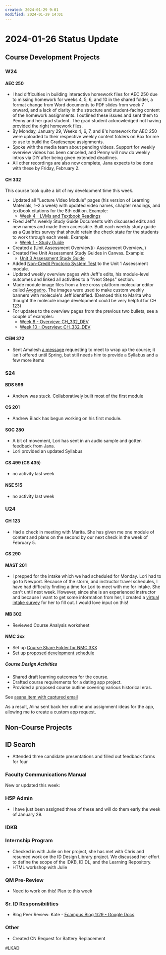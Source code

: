 ```yaml
---
created: 2024-01-29 9:01
modified: 2024-01-29 14:01
---
```


# 2024-01-26 Status Update

## Course Development Projects

### W24

#### AEC 250

* I had difficulties in building interactive homework files for AEC 250 due to missing homework for weeks 4, 5, 6, and 10 in the shared folder, a format change from Word documents to PDF slides from week 7 onward, and a lack of clarity in the structure and student-facing content of the homework assignments. I outlined these issues and sent them to Penny and her grad student. The grad student acknowledged not having provided the right homework files.
* By Monday, January 29, Weeks 4, 6, 7, and 8's homework for AEC 250 were uploaded to their respective weekly content folders on Box for me to use to build the Gradescope assignments.
* Spoke with the media team about pending videos. Support for weekly overview videos has been canceled, and Penny will now do weekly intros via DIY after being given extended deadlines.
* All other recordings are also now complete, Jana expects to be done with these by Friday, February 2.
#### CH 332

This course took quite a bit of my development time this week.

* Updated all "Lecture Video Module" pages (his version of Learning Materials, 1–2 a week) with updated video names, chapter readings, and textbook citations for the 8th edition. Example:
	* [Week 4 - LVMs and Textbook Readings](https://canvas.oregonstate.edu/courses/1963511/pages/week-4-lvms-and-textbook-readings?module_item_id=23488722)
* Fixed Jeff's weekly Study Guide Documents with discussed edits and new names and made them accessible. Built each weekly study guide as a Qualtrics survey that should retain the check state for the students to work through each week. Example:
	* [Week 1 - Study Guide](https://canvas.oregonstate.edu/courses/1963511/assignments/9522885?module_item_id=23993158)
* Created a [Unit Assessment Overview](- Assessment Overview.,)
* Created five Unit Assessment Study Guides in Canvas. Example:
	* [Unit 3 Assessment Study Guide](https://canvas.oregonstate.edu/courses/1963511/pages/unit-3-assessment-study-guide)
* Added [Non-Credit Proctorio System Test](https://canvas.oregonstate.edu/courses/1963511/quizzes/2932565?module_item_id=24081253) to the Unit 1 Assessment module.
* Updated weekly overview pages with Jeff's edits, his module-level outcomes and linked all activities to a "Next Steps" section.
* Made module image files from a free cross-platform molecular editor called [Avogadro](https://avogadro.cc/). The images were used to make custom weekly banners with molecule's Jeff identified. (Demoed this to Marita who thought the molecule image development could be very helpful for CH 123)
* For updates to the overview pages from the previous two bullets, see a couple of examples:
	* [Week 8 - Overview: CH_332_DEV](https://canvas.oregonstate.edu/courses/1963511/pages/week-8-overview?module_item_id=23488737)
	* [Week 10 - Overview: CH_332_DEV](https://canvas.oregonstate.edu/courses/1963511/pages/week-10-overview?module_item_id=23488745)

#### CEM 372

- Sent Amalesh [a message](https://app.asana.com/0/1204895037910577/1206470951477357) requesting to meet to wrap up the course; it isn't offered until Spring, but still needs him to provide a Syllabus and a few more items

### S24

#### BDS 599

* Andrew was stuck. Collaboratively built most of the first module
#### CS 201

- Andrew Black has begun working on his first module. 

#### SOC 280

- A bit of movement, Lori has sent in an audio sample and gotten feedback from Jana.
- Lori provided an updated Syllabus

#### CS 499 (CS 435)

- no activity last week
#### NSE 515

- no activity last week

### U24

#### CH 123

* Had a check in meeting with Marita. She has given me one module of content and plans on the second by our next check in the week of February 5.

#### CS 290

#### MAST 201

* I prepped for the intake which we had scheduled for Monday. Lori had to go to Newport. Because of the storm, and instructor travel schedules, I have had difficulty finding a time for Lori to meet with me for intake. She can't until next week. However, since she is an experienced instructor and because I want to get some information from her, I created a [virtual intake survey](https://oregonstate.qualtrics.com/jfe/form/SV_czNGysQKErYe8pU) for her to fill out. I would love input on this!

#### MB 302

* Reviewed Course Analysis worksheet

#### NMC 3xx

* Set up [Course Share Folder for NMC 3XX](https://oregonstate.box.com/s/0nzfbbwugbjy0q9w0mf00deuosk7csoc)
* Set up [proposed development schedule](https://oregonstate.box.com/s/t4fb1owx0xvh8ugqoy2m4hmvwrppb4ey)

##### Course Design Activities

* Shared draft learning outcomes for the course.
* Drafted course requirements for a dating app project.
* Provided a proposed course outline covering various historical eras.

See [asana item with captured email](https://app.asana.com/0/1206330558994035/1206395074251976)

As a result, Alina sent back her outline and assignment ideas for the app, allowing me to create a custom app request.

## Non-Course Projects

## ID Search

* Attended three candidate presentations and filled out feedback forms for four

### Faculty Communications Manual

New or updated this week:

### H5P Admin

* I have just been assigned three of these and will do them early the week of January 29.

### IDKB

### Internship Program

* Checked in with Julie on her project, she has met with Chris and resumed work on the ID Design Library project. We discussed her effort to define the scope of the IDKB, ID DL, and the Learning Repository.
* HTML workshop with Julie

### QM Pre-Review

- Need to work on this! Plan to this week

### Sr. ID Responsibilities

* Blog Peer Review: Kate - [Ecampus Blog 1/29 - Google Docs](https://docs.google.com/document/d/10t1jkN86kisqpcoIhkzh4S8yW21VsBnzr8ARb9Ttpi0/edit)

### Other

* Created CN Request for Battery Replacement

#LKAD